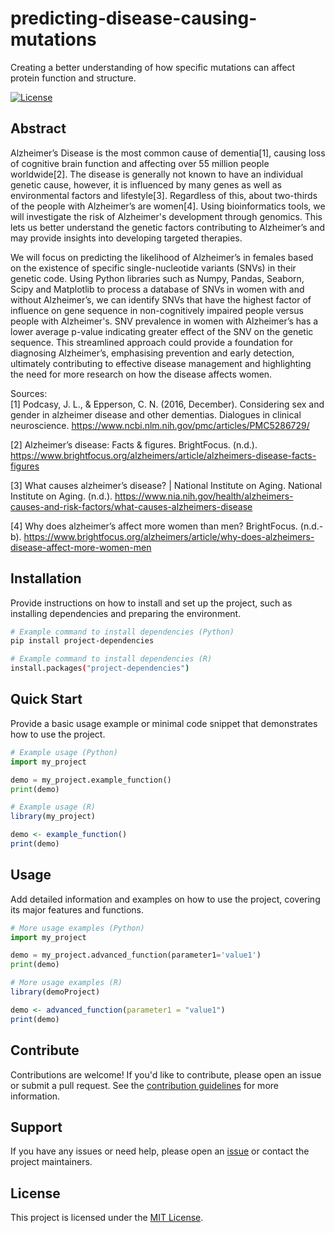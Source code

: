 # predicting-disease-causing-mutations

Creating a better understanding of how specific mutations can affect protein function and structure.

[![License](https://img.shields.io/badge/license-MIT-blue.svg)](LICENSE)

## Abstract

Alzheimer’s Disease is the most common cause of dementia[1], causing loss of cognitive brain function and affecting over 55 million people worldwide[2]. The disease is generally not known to have an individual genetic cause, however, it is influenced by many genes as well as environmental factors and lifestyle[3]. Regardless of this, about two-thirds of the people with Alzheimer’s are women[4]. Using bioinformatics tools, we will investigate the risk of Alzheimer's development through genomics. This lets us better understand the genetic factors contributing to Alzheimer’s and may provide insights into developing targeted therapies.

We will focus on predicting the likelihood of Alzheimer’s in females based on the existence of specific single-nucleotide variants (SNVs) in their genetic code. Using Python libraries such as Numpy, Pandas, Seaborn, Scipy and Matplotlib to process a database of SNVs in women with and without Alzheimer’s, we can identify SNVs that have the highest factor of influence on gene sequence in non-cognitively impaired people versus people with Alzheimer's. SNV prevalence in women with Alzheimer’s has a lower average p-value indicating greater effect of the SNV on the genetic sequence. This streamlined approach could provide a foundation for diagnosing Alzheimer’s, emphasising prevention and early detection, ultimately contributing to effective disease management and highlighting the need for more research on how the disease affects women. 

Sources:  
[1] Podcasy, J. L., & Epperson, C. N. (2016, December). Considering sex and gender in alzheimer disease and other dementias. Dialogues in clinical neuroscience. https://www.ncbi.nlm.nih.gov/pmc/articles/PMC5286729/

[2] Alzheimer’s disease: Facts & figures. BrightFocus. (n.d.). https://www.brightfocus.org/alzheimers/article/alzheimers-disease-facts-figures 

[3] What causes alzheimer’s disease? | National Institute on Aging. National Institute on Aging. (n.d.). https://www.nia.nih.gov/health/alzheimers-causes-and-risk-factors/what-causes-alzheimers-disease 

[4] Why does alzheimer’s affect more women than men? BrightFocus. (n.d.-b). https://www.brightfocus.org/alzheimers/article/why-does-alzheimers-disease-affect-more-women-men 


## Installation

Provide instructions on how to install and set up the project, such as installing dependencies and preparing the environment.

```bash
# Example command to install dependencies (Python)
pip install project-dependencies

# Example command to install dependencies (R)
install.packages("project-dependencies")
```

## Quick Start

Provide a basic usage example or minimal code snippet that demonstrates how to use the project.

```python
# Example usage (Python)
import my_project

demo = my_project.example_function()
print(demo)
```
```r
# Example usage (R)
library(my_project)

demo <- example_function()
print(demo)
```

## Usage

Add detailed information and examples on how to use the project, covering its major features and functions.

```python
# More usage examples (Python)
import my_project

demo = my_project.advanced_function(parameter1='value1')
print(demo)
```
```r
# More usage examples (R)
library(demoProject)

demo <- advanced_function(parameter1 = "value1")
print(demo)
```

## Contribute

Contributions are welcome! If you'd like to contribute, please open an issue or submit a pull request. See the [contribution guidelines](CONTRIBUTING.md) for more information.

## Support

If you have any issues or need help, please open an [issue](https://github.com/hackbio-ca/predicting-disease-causing-mutations/issues) or contact the project maintainers.

## License

This project is licensed under the [MIT License](LICENSE).
